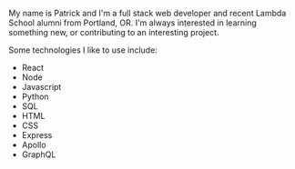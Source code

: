 My name is Patrick and I'm a full stack web developer and recent Lambda School alumni from Portland, OR. I'm always interested in learning something new, or contributing to an interesting project.

Some technologies I like to use include: 

  - React 
  - Node 
  - Javascript 
  - Python 
  - SQL 
  - HTML 
  - CSS  
  - Express 
  - Apollo 
  - GraphQL 






<!--
**patrick-replogle/patrick-replogle** is a ✨ _special_ ✨ repository because its `README.md` (this file) appears on your GitHub profile.

Here are some ideas to get you started:

- 🔭 I’m currently working on ...
- 🌱 I’m currently learning ...
- 👯 I’m looking to collaborate on ...
- 🤔 I’m looking for help with ...
- 💬 Ask me about ...
- 📫 How to reach me: ...
- 😄 Pronouns: ...
- ⚡ Fun fact: ...
-->
